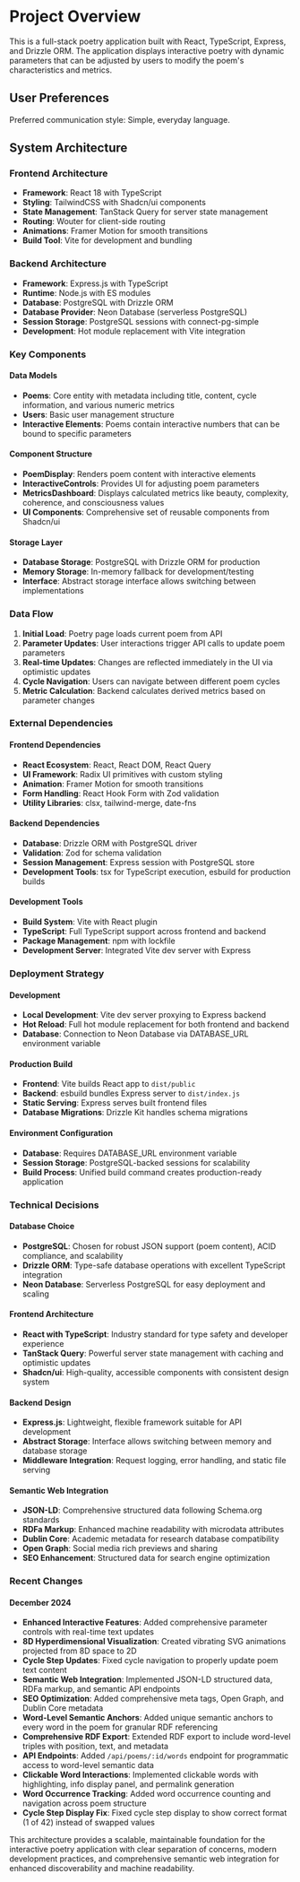 # Project Overview

This is a full-stack poetry application built with React, TypeScript, Express, and Drizzle ORM. The application displays interactive poetry with dynamic parameters that can be adjusted by users to modify the poem's characteristics and metrics.

## User Preferences

Preferred communication style: Simple, everyday language.

## System Architecture

### Frontend Architecture
- **Framework**: React 18 with TypeScript
- **Styling**: TailwindCSS with Shadcn/ui components
- **State Management**: TanStack Query for server state management
- **Routing**: Wouter for client-side routing
- **Animations**: Framer Motion for smooth transitions
- **Build Tool**: Vite for development and bundling

### Backend Architecture
- **Framework**: Express.js with TypeScript
- **Runtime**: Node.js with ES modules
- **Database**: PostgreSQL with Drizzle ORM
- **Database Provider**: Neon Database (serverless PostgreSQL)
- **Session Storage**: PostgreSQL sessions with connect-pg-simple
- **Development**: Hot module replacement with Vite integration

### Key Components

#### Data Models
- **Poems**: Core entity with metadata including title, content, cycle information, and various numeric metrics
- **Users**: Basic user management structure
- **Interactive Elements**: Poems contain interactive numbers that can be bound to specific parameters

#### Component Structure
- **PoemDisplay**: Renders poem content with interactive elements
- **InteractiveControls**: Provides UI for adjusting poem parameters
- **MetricsDashboard**: Displays calculated metrics like beauty, complexity, coherence, and consciousness values
- **UI Components**: Comprehensive set of reusable components from Shadcn/ui

#### Storage Layer
- **Database Storage**: PostgreSQL with Drizzle ORM for production
- **Memory Storage**: In-memory fallback for development/testing
- **Interface**: Abstract storage interface allows switching between implementations

### Data Flow

1. **Initial Load**: Poetry page loads current poem from API
2. **Parameter Updates**: User interactions trigger API calls to update poem parameters
3. **Real-time Updates**: Changes are reflected immediately in the UI via optimistic updates
4. **Cycle Navigation**: Users can navigate between different poem cycles
5. **Metric Calculation**: Backend calculates derived metrics based on parameter changes

### External Dependencies

#### Frontend Dependencies
- **React Ecosystem**: React, React DOM, React Query
- **UI Framework**: Radix UI primitives with custom styling
- **Animation**: Framer Motion for smooth transitions
- **Form Handling**: React Hook Form with Zod validation
- **Utility Libraries**: clsx, tailwind-merge, date-fns

#### Backend Dependencies
- **Database**: Drizzle ORM with PostgreSQL driver
- **Validation**: Zod for schema validation
- **Session Management**: Express session with PostgreSQL store
- **Development Tools**: tsx for TypeScript execution, esbuild for production builds

#### Development Tools
- **Build System**: Vite with React plugin
- **TypeScript**: Full TypeScript support across frontend and backend
- **Package Management**: npm with lockfile
- **Development Server**: Integrated Vite dev server with Express

### Deployment Strategy

#### Development
- **Local Development**: Vite dev server proxying to Express backend
- **Hot Reload**: Full hot module replacement for both frontend and backend
- **Database**: Connection to Neon Database via DATABASE_URL environment variable

#### Production Build
- **Frontend**: Vite builds React app to `dist/public`
- **Backend**: esbuild bundles Express server to `dist/index.js`
- **Static Serving**: Express serves built frontend files
- **Database Migrations**: Drizzle Kit handles schema migrations

#### Environment Configuration
- **Database**: Requires DATABASE_URL environment variable
- **Session Storage**: PostgreSQL-backed sessions for scalability
- **Build Process**: Unified build command creates production-ready application

### Technical Decisions

#### Database Choice
- **PostgreSQL**: Chosen for robust JSON support (poem content), ACID compliance, and scalability
- **Drizzle ORM**: Type-safe database operations with excellent TypeScript integration
- **Neon Database**: Serverless PostgreSQL for easy deployment and scaling

#### Frontend Architecture
- **React with TypeScript**: Industry standard for type safety and developer experience
- **TanStack Query**: Powerful server state management with caching and optimistic updates
- **Shadcn/ui**: High-quality, accessible components with consistent design system

#### Backend Design
- **Express.js**: Lightweight, flexible framework suitable for API development
- **Abstract Storage**: Interface allows switching between memory and database storage
- **Middleware Integration**: Request logging, error handling, and static file serving

#### Semantic Web Integration
- **JSON-LD**: Comprehensive structured data following Schema.org standards
- **RDFa Markup**: Enhanced machine readability with microdata attributes
- **Dublin Core**: Academic metadata for research database compatibility
- **Open Graph**: Social media rich previews and sharing
- **SEO Enhancement**: Structured data for search engine optimization

### Recent Changes

#### December 2024
- **Enhanced Interactive Features**: Added comprehensive parameter controls with real-time text updates
- **8D Hyperdimensional Visualization**: Created vibrating SVG animations projected from 8D space to 2D
- **Cycle Step Updates**: Fixed cycle navigation to properly update poem text content
- **Semantic Web Integration**: Implemented JSON-LD structured data, RDFa markup, and semantic API endpoints
- **SEO Optimization**: Added comprehensive meta tags, Open Graph, and Dublin Core metadata
- **Word-Level Semantic Anchors**: Added unique semantic anchors to every word in the poem for granular RDF referencing
- **Comprehensive RDF Export**: Extended RDF export to include word-level triples with position, text, and metadata
- **API Endpoints**: Added `/api/poems/:id/words` endpoint for programmatic access to word-level semantic data
- **Clickable Word Interactions**: Implemented clickable words with highlighting, info display panel, and permalink generation
- **Word Occurrence Tracking**: Added word occurrence counting and navigation across poem structure
- **Cycle Step Display Fix**: Fixed cycle step display to show correct format (1 of 42) instead of swapped values

This architecture provides a scalable, maintainable foundation for the interactive poetry application with clear separation of concerns, modern development practices, and comprehensive semantic web integration for enhanced discoverability and machine readability.